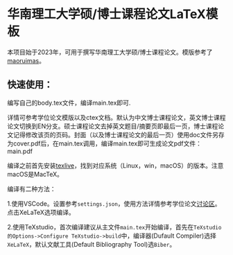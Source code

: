 # 华南理工大学硕/博士课程论文LaTeX模板

本项目始于2023年，可用于撰写华南理工大学硕/博士课程论文。模版参考了[maoruimas](https://www.cnblogs.com/maoruimas/p/12774996.html)。

## 快速使用：

编写自己的body.tex文件，编译main.tex即可.

详情可参考学位论文模版以及ctex文档。默认为中文博士课程论文，英文博士课程论文切换到EN分支。硕士课程论文去掉英文题目/摘要页即最后一页，博士课程论文记得修改该页的页码。封面（以及博士课程论文的最后一页）使用doc文件另存为cover.pdf后，在main.tex调用，编译main.tex即可生成论文pdf文件：main.pdf

编译之前首先安装[texlive](https://www.tug.org/texlive/)，找到对应系统（Linux，win，macOS）的版本。注意macOS是MacTeX。

编译有二种方法：

1.使用VSCode。设置参考`settings.json`，使用方法详情参考学位论文[讨论区](https://github.com/mengchaoheng/SCUT_thesis/discussions)。点击XeLaTeX选项编译。

2.使用TeXstudio，首次编译建议从主文件`main.tex`开始编译，首先在`TeXstudio的Options->Configure TeXstudio->build`中，编译器(Dufault Compiler)选择`XeLaTeX`，默认文献工具(Default Bibliography Tool)选`Biber`。

